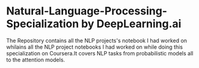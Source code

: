# Natural-Language-Processing-Specialization by DeepLearning.ai
The Repository contains all the NLP projects's notebook I had worked on whilains all the NLP project notebooks I had worked on while doing this specialization on Coursera.It covers NLP tasks from probabilistic models all to the attention models. 
